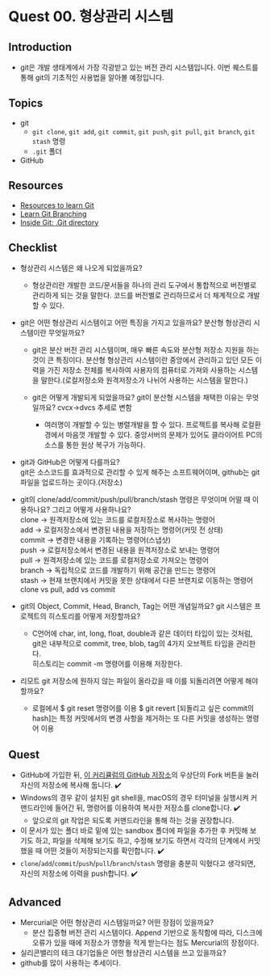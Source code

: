 # Quest 00. 형상관리 시스템

## Introduction

* git은 개발 생태계에서 가장 각광받고 있는 버전 관리 시스템입니다. 이번 퀘스트를 통해 git의 기초적인 사용법을 알아볼 예정입니다.

## Topics

* git
  * `git clone`, `git add`, `git commit`, `git push`, `git pull`, `git branch`, `git stash` 명령
  * `.git` 폴더
* GitHub

## Resources

* [Resources to learn Git](https://try.github.io)
* [Learn Git Branching](https://learngitbranching.js.org/?locale=ko)
* [Inside Git: .Git directory](https://githowto.com/git_internals_git_directory)

## Checklist

* 형상관리 시스템은 왜 나오게 되었을까요?  
  * 형상관리란 개발한 코드/문서들을 하나의 관리 도구에서 통합적으로 버전별로 관리하게 되는 것을 말한다.  코드를 버전별로 관리하므로서 더 체계적으로 개발할 수 있다.

* git은 어떤 형상관리 시스템이고 어떤 특징을 가지고 있을까요? 분산형 형상관리 시스템이란 무엇일까요?
  * git은 분산 버전 관리 시스템이며, 매우 빠른 속도와 분산형 저장소 지원을 하는 것이 큰 특징이다.   분산형 형상관리 시스템이란 중앙에서 관리하고 있던 모든 이력을 가진 저장소 전체를 복사하여 사용자의 컴퓨터로 가져와 사용하는 시스템을 말한다.(로컬저장소와 원격저장소가 나뉘어 사용하는 시스템을 말한다.)

  * git은 어떻게 개발되게 되었을까요? git이 분산형 시스템을 채택한 이유는 무엇일까요?  cvcx->dvcs 추세로 변함
    * 여러명이 개발할 수 있는 병렬개발을 할 수 있다.  프로젝트를 복사해 로컬환경에서 마음껏 개발할 수 있다.  중앙서버의 문제가 있어도 클라이어트 PC의 소스를 통한 원상 복구가 가능하다.

* git과 GitHub은 어떻게 다를까요?  
git은 소스코드를 효과적으로 관리할 수 있게 해주는 소프트웨어이며, github는 git파일을 업로드하는 곳이다.(저장소)

* git의 clone/add/commit/push/pull/branch/stash 명령은 무엇이며 어떨 때 이용하나요? 그리고 어떻게 사용하나요?  
clone -> 원격저장소에 있는 코드를 로컬저장소로 복사하는 명령어  
add -> 로컬저장소에서 변경된 내용을 저장하는 명령어(커밋 전 상태)  
commit -> 변경한 내용을 기록하는 명령어(스냅샷)  
push -> 로컬저장소에서 변경된 내용을 원격저장소로 보내는 명령어  
pull -> 원격저장소에 있는 코드를 로컬저장소로 가져오는 명령어  
branch -> 독립적으로 코드를 개발하기 위해 공간을 만드는 명령어  
stash -> 현재 브랜치에서 커밋을 못한 상태에서 다른 브랜치로 이동하는 명령어
 clone vs pull, add vs commit 

* git의 Object, Commit, Head, Branch, Tag는 어떤 개념일까요? git 시스템은 프로젝트의 히스토리를 어떻게 저장할까요?
  * C언어에 char, int, long, float, double과 같은 데이터 타입이 있는 것처럼,  git은 내부적으로 commit, tree, blob, tag의 4가지 오브젝트 타입을 관리한다.  
  히스토리는 commit -m 명령어를 이용해 저장한다.
  

* 리모트 git 저장소에 원하지 않는 파일이 올라갔을 때 이를 되돌리려면 어떻게 해야 할까요?
  * 로컬에서 $ git reset 명령어를 이용  $ git revert [되돌리고 싶은 commit의 hash]는 특정 커밋에서의 변경 사항을 제거하는 또 다른 커밋을 생성하는 명령어 이용


## Quest

* GitHub에 가입한 뒤, [이 커리큘럼의 GitHub 저장소](https://github.com/BD-AP2/BDJuniorCurriculum)의 우상단의 Fork 버튼을 눌러 자신의 저장소에 복사해 둡니다. ✔️
* Windows의 경우 같이 설치된 git shell을, macOS의 경우 터미널을 실행시켜 커맨드라인에 들어간 뒤, 명령어를 이용하여 복사한 저장소를 clone합니다.  ✔️
  * 앞으로의 git 작업은 되도록 커맨드라인을 통해 하는 것을 권장합니다.
* 이 문서가 있는 폴더 바로 밑에 있는 sandbox 폴더에 파일을 추가한 후 커밋해 보기도 하고, 파일을 삭제해 보기도 하고, 수정해 보기도 하면서 각각의 단계에서 커밋했을 때 어떤 것들이 저장되는지를 확인합니다. ✔️
* `clone`/`add`/`commit`/`push`/`pull`/`branch`/`stash` 명령을 충분히 익혔다고 생각되면, 자신의 저장소에 이력을 push합니다. ✔️

## Advanced

* Mercurial은 어떤 형상관리 시스템일까요? 어떤 장점이 있을까요? 
  * 분산 집중형 버전 관리 시스템이다.  Append 기반으로 동작함에 따라, 디스크에 오류가 있을 때에 저장소가 영향을 적게 받는다는 점도 Mercurial의 장점이다.
* 실리콘밸리의 테크 대기업들은 어떤 형상관리 시스템을 쓰고 있을까요? 
 * github를 많이 사용하는 추세이다.



